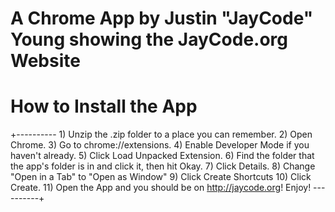 # A Chrome App by Justin "JayCode" Young showing the JayCode.org Website

# How to Install the App

+---------- 1) Unzip the .zip folder to a place you can remember. 2) Open Chrome. 3) Go to chrome://extensions. 4) Enable Developer Mode if you haven't already. 5) Click Load Unpacked Extension. 6) Find the folder that the app's folder is in and click it, then hit Okay. 7) Click Details. 8) Change "Open in a Tab" to "Open as Window" 9) Click Create Shortcuts 10) Click Create. 11) Open the App and you should be on http://jaycode.org! Enjoy! ----------+
